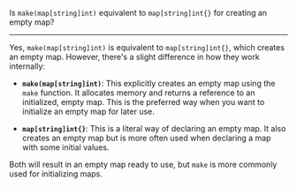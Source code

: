 Is `make(map[string]int)` equivalent to `map[string]int{}` for creating an empty map?

---

Yes, `make(map[string]int)` is equivalent to `map[string]int{}`, which creates an empty map. However, there's a slight difference in how they work internally:

- **`make(map[string]int)`**: This explicitly creates an empty map using the `make` function. It allocates memory and returns a reference to an initialized, empty map. This is the preferred way when you want to initialize an empty map for later use.
  
- **`map[string]int{}`**: This is a literal way of declaring an empty map. It also creates an empty map but is more often used when declaring a map with some initial values.

Both will result in an empty map ready to use, but `make` is more commonly used for initializing maps.